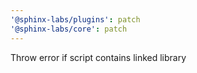```yaml
---
'@sphinx-labs/plugins': patch
'@sphinx-labs/core': patch
---
```


Throw error if script contains linked library
